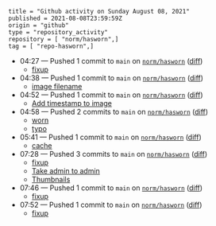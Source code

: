 ```
title = "Github activity on Sunday August 08, 2021"
published = 2021-08-08T23:59:59Z
origin = "github"
type = "repository_activity"
repository = [ "norm/hasworn",]
tag = [ "repo-hasworn",]
```

* 04:27 — Pushed 1 commit to `main` on [`norm/hasworn`](https://github.com/norm/hasworn) ([diff](https://github.com/norm/hasworn/compare/2dd01bb5d0c21fe905e8f0ae329d7fd05d4a260a..c6d5138f54d3cc13c5031c258a825ad13322c8ae))
  * [fixup](https://github.com/norm/hasworn/commit/c6d5138f54d3cc13c5031c258a825ad13322c8ae)
* 04:38 — Pushed 1 commit to `main` on [`norm/hasworn`](https://github.com/norm/hasworn) ([diff](https://github.com/norm/hasworn/compare/c6d5138f54d3cc13c5031c258a825ad13322c8ae..0690ac4356bc44e3421692255f59c86e044ca68e))
  * [image filename](https://github.com/norm/hasworn/commit/0690ac4356bc44e3421692255f59c86e044ca68e)
* 04:52 — Pushed 1 commit to `main` on [`norm/hasworn`](https://github.com/norm/hasworn) ([diff](https://github.com/norm/hasworn/compare/0690ac4356bc44e3421692255f59c86e044ca68e..0fc19af4cf6ba25a954cf523fd562e004c86a3b5))
  * [Add timestamp to image](https://github.com/norm/hasworn/commit/0fc19af4cf6ba25a954cf523fd562e004c86a3b5)
* 04:58 — Pushed 2 commits to `main` on [`norm/hasworn`](https://github.com/norm/hasworn) ([diff](https://github.com/norm/hasworn/compare/0fc19af4cf6ba25a954cf523fd562e004c86a3b5..df29857d62e74ca42e2039dba0d85417edde24ad))
  * [worn](https://github.com/norm/hasworn/commit/9c6b559157806b0223741f3f5470406a4dfd12a5)
  * [typo](https://github.com/norm/hasworn/commit/df29857d62e74ca42e2039dba0d85417edde24ad)
* 05:41 — Pushed 1 commit to `main` on [`norm/hasworn`](https://github.com/norm/hasworn) ([diff](https://github.com/norm/hasworn/compare/df29857d62e74ca42e2039dba0d85417edde24ad..18bcd6acee121d8577a615b858e399b56a9747c6))
  * [cache](https://github.com/norm/hasworn/commit/18bcd6acee121d8577a615b858e399b56a9747c6)
* 07:28 — Pushed 3 commits to `main` on [`norm/hasworn`](https://github.com/norm/hasworn) ([diff](https://github.com/norm/hasworn/compare/18bcd6acee121d8577a615b858e399b56a9747c6..97eb64d02a82bd9ce128f40a3149b3b550be4a6e))
  * [fixup](https://github.com/norm/hasworn/commit/9818ec782707d0226c300f1fecb304a703bace75)
  * [Take admin to admin](https://github.com/norm/hasworn/commit/735003e38e14bc849838ab74e7a3b477a3c58bf8)
  * [Thumbnails](https://github.com/norm/hasworn/commit/97eb64d02a82bd9ce128f40a3149b3b550be4a6e)
* 07:46 — Pushed 1 commit to `main` on [`norm/hasworn`](https://github.com/norm/hasworn) ([diff](https://github.com/norm/hasworn/compare/97eb64d02a82bd9ce128f40a3149b3b550be4a6e..138ecea47bb88bebf202c13eca9583293f37e79b))
  * [fixup](https://github.com/norm/hasworn/commit/138ecea47bb88bebf202c13eca9583293f37e79b)
* 07:52 — Pushed 1 commit to `main` on [`norm/hasworn`](https://github.com/norm/hasworn) ([diff](https://github.com/norm/hasworn/compare/138ecea47bb88bebf202c13eca9583293f37e79b..a46aaf38ef4418358d445d0c35cb751953bdcf72))
  * [fixup](https://github.com/norm/hasworn/commit/a46aaf38ef4418358d445d0c35cb751953bdcf72)
